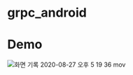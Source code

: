 # grpc_android
# Demo
![화면 기록 2020-08-27 오후 5 19 36 mov](https://user-images.githubusercontent.com/48344355/91418284-e861a400-e88c-11ea-90d0-b4103bf4c310.gif)

